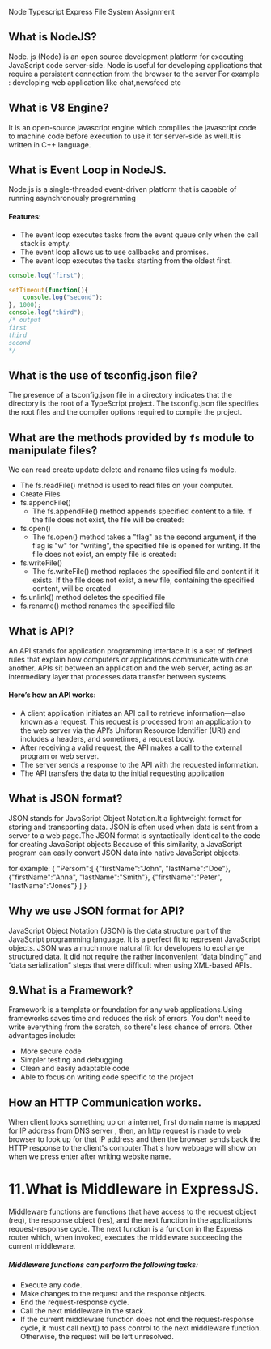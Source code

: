 Node Typescript Express File System Assignment

## What is NodeJS?

Node. js (Node) is an open source development platform for executing JavaScript code server-side.
Node is useful for developing applications that require a persistent connection from the browser to the server
For example : developing web application like chat,newsfeed etc

## What is V8 Engine?

It is an open-source javascript engine which compliles the javascript code to machine code before execution to use it
for server-side as well.It is written in C++ language.

## What is Event Loop in NodeJS.

Node.js is a single-threaded event-driven platform that is capable of running asynchronously programming

#### Features:

- The event loop executes tasks from the event queue only when the call stack is empty.
- The event loop allows us to use callbacks and promises.
- The event loop executes the tasks starting from the oldest first.

```JavaScript
console.log("first");

setTimeout(function(){
    console.log("second");
}, 1000);
console.log("third");
/* output
first
third
second
*/
```

## What is the use of tsconfig.json file?

The presence of a tsconfig.json file in a directory indicates that the directory is the root of a TypeScript project.
The tsconfig.json file specifies the root files and the compiler options required to compile the project.

## What are the methods provided by `fs` module to manipulate files?

We can read create update delete and rename files using fs module.

- The fs.readFile() method is used to read files on your computer.
- Create Files
- fs.appendFile()
  - The fs.appendFile() method appends specified content to a file. If the file does not exist, the file will be created:
- fs.open()
  - The fs.open() method takes a "flag" as the second argument, if the flag is "w" for "writing",
    the specified file is opened for writing. If the file does not exist, an empty file is created:
- fs.writeFile()
  - The fs.writeFile() method replaces the specified file and content if it exists.
    If the file does not exist, a new file, containing the specified content, will be created
- fs.unlink() method deletes the specified file
- fs.rename() method renames the specified file

## What is API?

An API stands for application programming interface.It is a set of defined rules that explain how
computers or applications communicate with one another. APIs sit between an application
and the web server, acting as an intermediary layer that processes data transfer between systems.

#### Here’s how an API works:

- A client application initiates an API call to retrieve information—also known as a request.
  This request is processed from an application to the web server via the API’s Uniform Resource Identifier (URI)
  and includes a headers, and sometimes, a request body.
- After receiving a valid request, the API makes a call to the external program or web server.
- The server sends a response to the API with the requested information.
- The API transfers the data to the initial requesting application

## What is JSON format?

JSON stands for JavaScript Object Notation.It a lightweight format for storing and transporting data.
JSON is often used when data is sent from a server to a web page.The JSON format is syntactically identical
to the code for creating JavaScript objects.Because of this similarity, a JavaScript program can easily convert
JSON data into native JavaScript objects.

for example:
{
"Persom":[
{"firstName":"John", "lastName":"Doe"},
{"firstName":"Anna", "lastName":"Smith"},
{"firstName":"Peter", "lastName":"Jones"}
]
}

## Why we use JSON format for API?

JavaScript Object Notation (JSON) is the data structure part of the JavaScript programming language.
It is a perfect fit to represent JavaScript objects. JSON was a much more natural fit for developers to exchange structured data.
It did not require the rather inconvenient “data binding” and “data serialization” steps that were difficult
when using XML-based APIs.

## 9.What is a Framework?

Framework is a template or foundation for any web applications.Using frameworks saves time and
reduces the risk of errors. You don't need to write everything from the scratch, so there's less chance of errors.
Other advantages include:

- More secure code
- Simpler testing and debugging
- Clean and easily adaptable code
- Able to focus on writing code specific to the project

## How an HTTP Communication works.

When client looks something up on a internet, first domain name is mapped for IP address from DNS server ,
then, an http request is made to web browser to look up for that IP address and then the browser sends back the HTTP response
to the client's computer.That's how webpage will show on when we press enter after writing website name.

# 11.What is Middleware in ExpressJS.

Middleware functions are functions that have access to the request object (req), the response object (res), and the next function
in the application’s request-response cycle. The next function is a function in the Express router which, when invoked, executes
the middleware succeeding the current middleware.

##### Middleware functions can perform the following tasks:

- Execute any code.
- Make changes to the request and the response objects.
- End the request-response cycle.
- Call the next middleware in the stack.
- If the current middleware function does not end the request-response cycle, it must call next() to pass control to the next
  middleware function. Otherwise, the request will be left unresolved.

